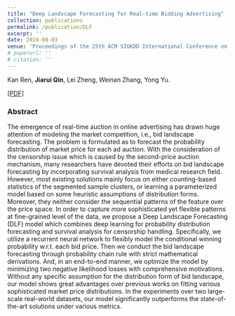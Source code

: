 ```yaml
---
title: "Deep Landscape Forecasting for Real-time Bidding Advertising"
collection: publications
permalink: /publication/DLF
excerpt: ''
date: 2019-08-03
venue: 'Proceedings of the 25th ACM SIGKDD International Conference on Knowledge Discovery and Data Mining. (KDD 2019)'
# paperurl: '' 
# citation: ''
---
```


Kan Ren, **Jiarui Qin**, Lei Zheng, Weinan Zhang, Yong Yu.

[\[PDF\]](https://arxiv.org/pdf/1905.00758.pdf)

### Abstract
The emergence of real-time auction in online advertising has drawn huge attention of modeling the market competition, i.e., bid landscape forecasting. The problem is formulated as to forecast the probability distribution of market price for each ad auction. With the consideration of the censorship issue which is caused by the second-price auction mechanism, many researchers have devoted their efforts on bid landscape forecasting by incorporating survival analysis from medical research field. However, most existing solutions mainly focus on either counting-based statistics of the segmented sample clusters, or learning a parameterized model based on some heuristic assumptions of distribution forms. Moreover, they neither consider the sequential patterns of the feature over the price space. In order to capture more sophisticated yet flexible patterns at fine-grained level of the data, we propose a Deep Landscape Forecasting (DLF) model which combines deep learning for probability distribution forecasting and survival analysis for censorship handling. Specifically, we utilize a recurrent neural network to flexibly model the conditional winning probability w.r.t. each bid price. Then we conduct the bid landscape forecasting through probability chain rule with strict mathematical derivations. And, in an end-to-end manner, we optimize the model by minimizing two negative likelihood losses with comprehensive motivations. Without any specific assumption for the distribution form of bid landscape, our model shows great advantages over previous works on fitting various sophisticated market price distributions. In the experiments over two large-scale real-world datasets, our model significantly outperforms the state-of-the-art solutions under various metrics.